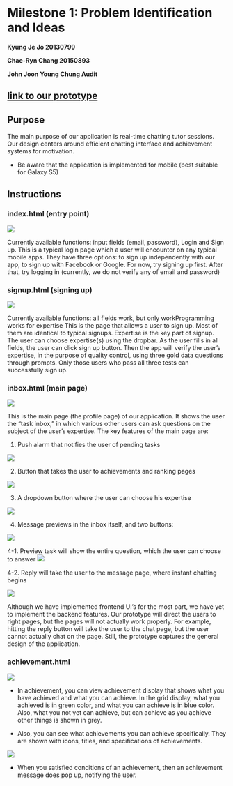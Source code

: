 # Milestone 1: Problem Identification and Ideas

**Kyung Je Jo 20130799**

**Chae-Ryn Chang 20150893**

**John Joon Young Chung Audit**

## [link to our prototype](https://swiftyq.github.io/)

## Purpose
The main purpose of our application is real-time chatting tutor sessions. Our design centers around efficient chatting interface and achievement systems for motivation. 

* Be aware that the application is implemented for mobile (best suitable for Galaxy S5)


## Instructions

### index.html (entry point)

<img src="img/index.png"/>

Currently available functions: input fields (email, password), Login and Sign up. 
This is a typical login page which a user will encounter on any typical mobile apps. They have three options: to sign up independently with our app, to sign up with Facebook or Google. For now, try signing up first. After that, try logging in (currently, we do not verify any of email and password)

### signup.html (signing up)

<img src="img/signup.png"/>

Currently available functions: all fields work, but only workProgramming works for expertise 
This is the page that allows a user to sign up. Most of them are identical to typical signups. Expertise is the key part of signup. The user can choose expertise(s) using the dropbar. As the user fills in all fields, the user can click sign up button. Then the app will verify the user’s expertise, in the purpose of quality control, using three gold data questions through prompts. Only those users who pass all three tests can successfully sign up. 

### inbox.html (main page)

<img src="img/inbox1.png"/>

This is the main page (the profile page) of our application. It shows the user the “task inbox,” in which various other users can ask questions on the subject of the user’s expertise. The key features of the main page are:

1. Push alarm that notifies the user of pending tasks

<img src="img/inbox2.png"/>

2. Button that takes the user to achievements and ranking pages

<img src="img/inbox3.png"/>

3. A dropdown button where the user can choose his expertise

<img src="img/inbox3.png"/>

4. Message previews in the inbox itself, and two buttons:

<img src="img/inbox4.png"/>

4-1. Preview task will show the entire question, which the user can choose to answer
<img src="img/inbox5.png"/>



4-2. Reply will take the user to the message page, where instant chatting begins

<img src="img/inbox6.png"/>

Although we have implemented frontend UI’s for the most part, we have yet to implement the backend features. Our prototype will direct the users to right pages, but the pages will not actually work properly. For example, hitting the reply button will take the user to the chat page, but the user cannot actually chat on the page. Still, the prototype captures the general design of the application. 

### achievement.html
<img src="img/achievement1.png"/>

* In achievement, you can view achievement display that shows what you have achieved and what you can achieve. In the grid display, what you achieved is in green color, and what you can achieve is in blue color. Also, what you not yet can achieve, but can achieve as you achieve other things is shown in grey. 

* Also, you can see what achievements you can achieve specifically. They are shown with icons, titles, and specifications of achievements.

<img src="img/achievement2.png"/>

* When you satisfied conditions of an achievement, then an achievement message does pop up, notifying the user.

